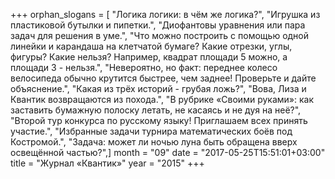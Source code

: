 +++
orphan_slogans = [ "Логика логики: в чём же логика?", "Игрушка из пластиковой бутылки и пипетки.", "Диофантовы уравнения или пара задач для решения в уме.", "Что можно построить с помощью одной линейки и карандаша на клетчатой бумаге? Какие отрезки, углы, фигуры? Какие нельзя? Например, квадрат площади 5 можно, а площади 3 - нельзя.", "Невероятно, но факт: переднее колесо велосипеда обычно крутится быстрее, чем заднее! Проверьте и дайте объяснение.", "Какая из трёх историй - грубая ложь?", "Вова, Лиза и Квантик возвращаются из похода.", "В рубрике «Своими руками»: как заставить бумажную полоску летать, не касаясь и не дуя на неё?", "Второй тур конкурса по русскому языку! Приглашаем всех принять участие.", "Избранные задачи турнира математических боёв под Костромой.", "Задача: может ли ночью луна быть обращена вверх освещённой частью?",]
month = "09"
date = "2017-05-25T15:51:01+03:00"
title = "Журнал «Квантик»"
year = "2015"
+++
